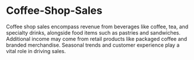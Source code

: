 # Coffee-Shop-Sales
Coffee shop sales encompass revenue from beverages like coffee, tea, and specialty drinks, alongside food items such as pastries and sandwiches. Additional income may come from retail products like packaged coffee and branded merchandise. Seasonal trends and customer experience play a vital role in driving sales.

